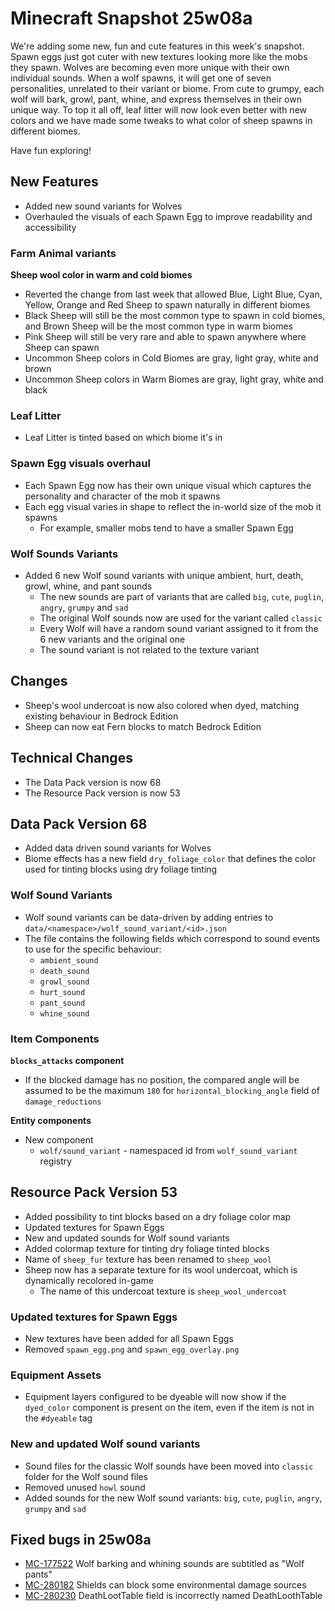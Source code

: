 # Minecraft Snapshot 25w08a

We're adding some new, fun and cute features in this week's snapshot. Spawn eggs just got cuter with new textures looking more like the mobs they spawn. Wolves are becoming even more unique with their own individual sounds. When a wolf spawns, it will get one of seven personalities, unrelated to their variant or biome. From cute to grumpy, each wolf will bark, growl, pant, whine, and express themselves in their own unique way. To top it all off, leaf litter will now look even better with new colors and we have made some tweaks to what color of sheep spawns in different biomes.

Have fun exploring!

## New Features

-   Added new sound variants for Wolves
-   Overhauled the visuals of each Spawn Egg to improve readability and accessibility

### Farm Animal variants

**Sheep wool color in warm and cold biomes**

-   Reverted the change from last week that allowed Blue, Light Blue, Cyan, Yellow, Orange and Red Sheep to spawn naturally in different biomes
-   Black Sheep will still be the most common type to spawn in cold biomes, and Brown Sheep will be the most common type in warm biomes
-   Pink Sheep will still be very rare and able to spawn anywhere where Sheep can spawn
-   Uncommon Sheep colors in Cold Biomes are gray, light gray, white and brown
-   Uncommon Sheep colors in Warm Biomes are gray, light gray, white and black

### Leaf Litter

-   Leaf Litter is tinted based on which biome it's in

### Spawn Egg visuals overhaul

-   Each Spawn Egg now has their own unique visual which captures the personality and character of the mob it spawns
-   Each egg visual varies in shape to reflect the in-world size of the mob it spawns
    -   For example, smaller mobs tend to have a smaller Spawn Egg

### Wolf Sounds Variants

-   Added 6 new Wolf sound variants with unique ambient, hurt, death, growl, whine, and pant sounds
    -   The new sounds are part of variants that are called `big`, `cute`, `puglin`, `angry`, `grumpy` and `sad`
    -   The original Wolf sounds now are used for the variant called `classic`
    -   Every Wolf will have a random sound variant assigned to it from the 6 new variants and the original one
    -   The sound variant is not related to the texture variant

## Changes

-   Sheep's wool undercoat is now also colored when dyed, matching existing behaviour in Bedrock Edition
-   Sheep can now eat Fern blocks to match Bedrock Edition

## Technical Changes

-   The Data Pack version is now 68
-   The Resource Pack version is now 53

## Data Pack Version 68

-   Added data driven sound variants for Wolves
-   Biome effects has a new field `dry_foliage_color` that defines the color used for tinting blocks using dry foliage tinting

### Wolf Sound Variants

-   Wolf sound variants can be data-driven by adding entries to `data/<namespace>/wolf_sound_variant/<id>.json`
-   The file contains the following fields which correspond to sound events to use for the specific behaviour:
    -   `ambient_sound`
    -   `death_sound`
    -   `growl_sound`
    -   `hurt_sound`
    -   `pant_sound`
    -   `whine_sound`

### Item Components

**`blocks_attacks` component**

-   If the blocked damage has no position, the compared angle will be assumed to be the maximum `180` for `horizontal_blocking_angle` field of `damage_reductions`

**Entity components**

-   New component
    -   `wolf/sound_variant` - namespaced id from `wolf_sound_variant` registry

## Resource Pack Version 53

-   Added possibility to tint blocks based on a dry foliage color map
-   Updated textures for Spawn Eggs
-   New and updated sounds for Wolf sound variants
-   Added colormap texture for tinting dry foliage tinted blocks
-   Name of `sheep_fur` texture has been renamed to `sheep_wool`
-   Sheep now has a separate texture for its wool undercoat, which is dynamically recolored in-game
    -   The name of this undercoat texture is `sheep_wool_undercoat`

### Updated textures for Spawn Eggs

-   New textures have been added for all Spawn Eggs
-   Removed `spawn_egg.png` and `spawn_egg_overlay.png`

### Equipment Assets

-   Equipment layers configured to be dyeable will now show if the `dyed_color` component is present on the item, even if the item is not in the `#dyeable` tag

### New and updated Wolf sound variants

-   Sound files for the classic Wolf sounds have been moved into `classic` folder for the Wolf sound files
-   Removed unused `howl` sound
-   Added sounds for the new Wolf sound variants: `big`, `cute`, `puglin`, `angry`, `grumpy` and `sad`

## Fixed bugs in 25w08a

-   [MC-177522](https://bugs.mojang.com/browse/MC-177522) Wolf barking and whining sounds are subtitled as "Wolf pants"
-   [MC-280182](https://bugs.mojang.com/browse/MC-280182) Shields can block some environmental damage sources
-   [MC-280230](https://bugs.mojang.com/browse/MC-280230) DeathLootTable field is incorrectly named DeathLoothTable